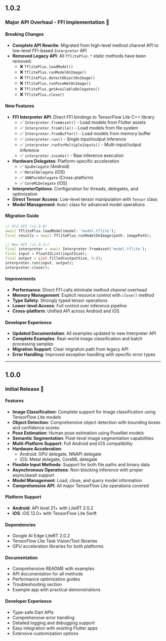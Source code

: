 ## 1.0.2

### Major API Overhaul - FFI Implementation 🔄

#### Breaking Changes
- **Complete API Rewrite**: Migrated from high-level method channel API to low-level FFI-based `Interpreter` API
- **Removed Legacy API**: All `TflitePlus.*` static methods have been removed:
  - ❌ `TflitePlus.loadModel()`
  - ❌ `TflitePlus.runModelOnImage()`
  - ❌ `TflitePlus.detectObjectOnImage()`
  - ❌ `TflitePlus.runPoseNetOnImage()`
  - ❌ `TflitePlus.getAvailableDelegates()`
  - ❌ `TflitePlus.close()`

#### New Features
- **FFI Interpreter API**: Direct FFI bindings to TensorFlow Lite C++ library
  - ✅ `Interpreter.fromAsset()` - Load models from Flutter assets
  - ✅ `Interpreter.fromFile()` - Load models from file system
  - ✅ `Interpreter.fromBuffer()` - Load models from memory buffer
  - ✅ `interpreter.run()` - Single input/output inference
  - ✅ `interpreter.runForMultipleInputs()` - Multi-input/output inference
  - ✅ `interpreter.invoke()` - Raw inference execution
- **Hardware Delegates**: Platform-specific acceleration
  - ✅ `GpuDelegate` (Android)
  - ✅ `MetalDelegate` (iOS)
  - ✅ `XNNPackDelegate` (Cross-platform)
  - ✅ `CoreMLDelegate` (iOS)
- **InterpreterOptions**: Configuration for threads, delegates, and optimization
- **Direct Tensor Access**: Low-level tensor manipulation with `Tensor` class
- **Model Management**: `Model` class for advanced model operations

#### Migration Guide
```dart
// Old API (v1.0.0)
await TflitePlus.loadModel(model: 'model.tflite');
final results = await TflitePlus.runModelOnImage(path: imagePath);

// New API (v1.0.1+)
final interpreter = await Interpreter.fromAsset('model.tflite');
final input = Float32List(inputSize);
final output = List.filled(outputSize, 0.0);
interpreter.run(input, output);
interpreter.close();
```

#### Improvements
- **Performance**: Direct FFI calls eliminate method channel overhead
- **Memory Management**: Explicit resource control with `close()` method
- **Type Safety**: Strongly typed tensor operations
- **Lower-level Access**: Full control over inference pipeline
- **Cross-platform**: Unified API across Android and iOS

#### Developer Experience
- **Updated Documentation**: All examples updated to new Interpreter API
- **Complete Examples**: Real-world image classification and batch processing samples
- **Migration Support**: Clear migration path from legacy API
- **Error Handling**: Improved exception handling with specific error types

---

## 1.0.0

### Initial Release 🎉

#### Features
- **Image Classification**: Complete support for image classification using TensorFlow Lite models
- **Object Detection**: Comprehensive object detection with bounding boxes and confidence scores
- **Pose Estimation**: Human pose estimation using PoseNet models
- **Semantic Segmentation**: Pixel-level image segmentation capabilities
- **Multi-Platform Support**: Full Android and iOS compatibility
- **Hardware Acceleration**: 
  - Android: GPU delegate, NNAPI delegate
  - iOS: Metal delegate, CoreML delegate
- **Flexible Input Methods**: Support for both file paths and binary data
- **Asynchronous Operations**: Non-blocking inference with proper async/await support
- **Model Management**: Load, close, and query model information
- **Comprehensive API**: All major TensorFlow Lite operations covered

#### Platform Support
- **Android**: API level 21+ with LiteRT 2.0.2
- **iOS**: iOS 12.0+ with TensorFlow Lite Swift

#### Dependencies
- Google AI Edge LiteRT 2.0.2
- TensorFlow Lite Task Vision/Text libraries
- GPU acceleration libraries for both platforms

#### Documentation
- Comprehensive README with examples
- API documentation for all methods
- Performance optimization guides
- Troubleshooting section
- Example app with practical demonstrations

#### Developer Experience
- Type-safe Dart APIs
- Comprehensive error handling
- Detailed logging and debugging support
- Easy integration with existing Flutter apps
- Extensive customization options
